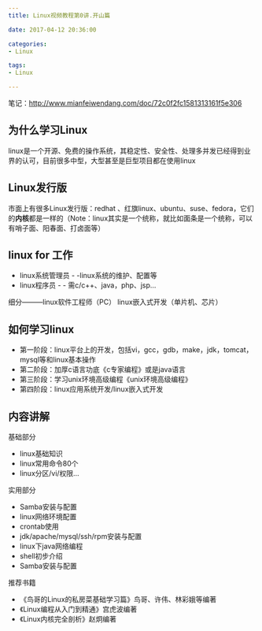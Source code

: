 ```yaml
---
title: Linux视频教程第0讲.开山篇

date: 2017-04-12 20:36:00

categories:
- Linux

tags:
- Linux

---
```


笔记：http://www.mianfeiwendang.com/doc/72c0f2fc1581313161f5e306

## 为什么学习Linux

linux是一个开源、免费的操作系统，其稳定性、安全性、处理多并发已经得到业界的认可，目前很多中型，大型甚至是巨型项目都在使用linux

## Linux发行版

市面上有很多Linux发行版：redhat 、红旗linux、ubuntu、suse、fedora，它们的**内核**都是一样的（Note：linux其实是一个统称，就比如面条是一个统称，可以有哨子面、阳春面、打卤面等）

## linux for 工作

* linux系统管理员 - -linux系统的维护、配置等
* linux程序员 - - 需c/c++、java，php、jsp… 

细分———linux软件工程师（PC） linux嵌入式开发（单片机、芯片）

## 如何学习linux

* 第一阶段：linux平台上的开发，包括vi，gcc，gdb，make，jdk，tomcat，mysql等和linux基本操作
* 第二阶段：加厚c语言功底《c专家编程》或是java语言
* 第三阶段：学习unix环境高级编程《unix环境高级编程》
* 第四阶段：linux应用系统开发/linux嵌入式开发

## 内容讲解

基础部分

* linux基础知识 
* linux常用命令80个 
* linux分区/vi/权限…

实用部分 

* Samba安装与配置 
* linux网络环境配置 
* crontab使用 
* jdk/apache/mysql/ssh/rpm安装与配置 
* linux下java网络编程 
* shell初步介绍 
* Samba安装与配置

推荐书籍

* 《鸟哥的Linux的私房菜基础学习篇》鸟哥、许伟、林彩娥等编著
* 《Linux编程从入门到精通》宫虎波编著 
* 《Linux内核完全剖析》赵炯编著
